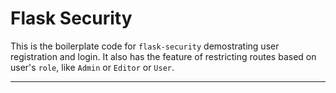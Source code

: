 # Flask Security

This is the boilerplate code for `flask-security` demostrating user registration and login. It also has the feature of restricting routes based on user's `role`, like `Admin` or `Editor` or `User`.

---